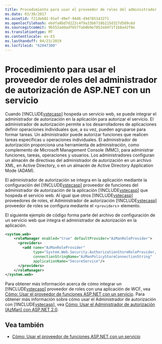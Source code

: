 ```yaml
---
title: Procedimiento para usar el proveedor de roles del administrador de autorización de ASP.NET con un servicio
ms.date: 03/30/2017
ms.assetid: f21deb81-91ef-49ef-94d6-494785143271
ms.openlocfilehash: ebdfa8bd7d222c4f9a33b6718b215d327d589c6d
ms.sourcegitcommit: 9b552addadfb57fab0b9e7852ed4f1f1b8a42f8e
ms.translationtype: MT
ms.contentlocale: es-ES
ms.lasthandoff: 04/23/2019
ms.locfileid: "62047300"
---
```

# <a name="how-to-use-the-aspnet-authorization-manager-role-provider-with-a-service"></a>Procedimiento para usar el proveedor de roles del administrador de autorización de ASP.NET con un servicio
Cuando [!INCLUDE[vstecasp](../../../../includes/vstecasp-md.md)] hospeda un servicio web, se puede integrar el administrador de autorización en la aplicación para autorizar el servicio. El administrador de autorización permite a los desarrolladores de aplicaciones definir operaciones individuales que, a su vez, pueden agruparse para formar tareas. Un administrador puede autorizar funciones que realicen tareas específicas u operaciones individuales. El administrador de autorización proporciona una herramienta de administración, como complemento de Microsoft Management Console (MMC), para administrar funciones, tareas, operaciones y usuarios. Los administradores configuran un almacén de directivas del administrador de autorización en un archivo XML, en Active Directory, o en un almacén de Active Directory Application Mode (ADAM).  
  
 El administrador de autorización se integra en la aplicación mediante la configuración del [!INCLUDE[vstecasp](../../../../includes/vstecasp-md.md)] proveedor de funciones del administrador de autorización de la aplicación [!INCLUDE[vstecasp](../../../../includes/vstecasp-md.md)] que hospeda el servicio web. Al igual que otros [!INCLUDE[vstecasp](../../../../includes/vstecasp-md.md)] proveedores de roles, el Administrador de autorización [!INCLUDE[vstecasp](../../../../includes/vstecasp-md.md)] proveedor de roles se configura mediante el <`providers`> elemento.  
  
 El siguiente ejemplo de código forma parte del archivo de configuración de un servicio web que integra el administrador de autorización en la aplicación.  
  
```xml  
<system.web>  
    <roleManager enabled="true" defaultProvider="AzManRoleProvider">  
      <providers>  
        <add name="AzManRoleProvider"  
             type="System.Web.Security.AuthorizationStoreRoleProvider, System.Web, Version=2.0.0.0, Culture=neutral, publicKeyToken=b03f5f7f11d50a3a"  
             connectionStringName="AzManPolicyStoreConnectionString"   
             applicationName="SecureService"/>  
      </providers>  
    </roleManager>  
</system.web>  
```  
  
 Para obtener más información acerca de cómo integrar un [!INCLUDE[vstecasp](../../../../includes/vstecasp-md.md)] proveedor de roles con una aplicación de WCF, vea [Cómo: Usar el proveedor de funciones ASP.NET con un servicio](../../../../docs/framework/wcf/feature-details/how-to-use-the-aspnet-role-provider-with-a-service.md). Para obtener más información sobre cómo usar el Administrador de autorización con [!INCLUDE[vstecasp](../../../../includes/vstecasp-md.md)], vea [Cómo: Usar el Administrador de autorización (AzMan) con ASP.NET 2.0](https://go.microsoft.com/fwlink/?LinkId=71303).  
  
## <a name="see-also"></a>Vea también

- [Cómo: Usar el proveedor de funciones ASP.NET con un servicio](../../../../docs/framework/wcf/feature-details/how-to-use-the-aspnet-role-provider-with-a-service.md)
